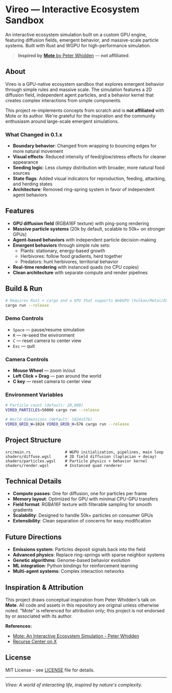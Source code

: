 # Vireo — Interactive Ecosystem Sandbox

An interactive ecosystem simulation built on a custom GPU engine, featuring diffusion fields, emergent behavior, and massive-scale particle systems. Built with Rust and WGPU for high-performance simulation.

> **Inspired by** [**Mote** by Peter Whidden](https://www.youtube.com/watch?v=Hju0H3NHxVI) — **not affiliated**.

## About

Vireo is a GPU-native ecosystem sandbox that explores emergent behavior through simple rules and massive scale. The simulation features a 2D diffusion field, independent agent particles, and a behavior kernel that creates complex interactions from simple components.

This project re-implements concepts from scratch and is **not affiliated** with Mote or its author. We're grateful for the inspiration and the community enthusiasm around large-scale emergent simulations.

### What Changed in 0.1.x

- **Boundary behavior**: Changed from wrapping to bouncing edges for more natural movement
- **Visual effects**: Reduced intensity of feed/glow/stress effects for cleaner appearance
- **Seeding logic**: Less clumpy distribution with broader, more natural food sources
- **State flags**: Added visual indicators for reproduction, feeding, attacking, and herding states
- **Architecture**: Removed ring-spring system in favor of independent agent behaviors

## Features

- **GPU diffusion field** (RGBA16F texture) with ping-pong rendering
- **Massive particle systems** (20k by default, scalable to 50k+ on stronger GPUs)
- **Agent-based behaviors** with independent particle decision-making
- **Emergent behaviors** through simple rule sets:
  - Plants: stationary, energy-based growth
  - Herbivores: follow food gradients, herd together
  - Predators: hunt herbivores, territorial behavior
- **Real-time rendering** with instanced quads (no CPU copies)
- **Clean architecture** with separate compute and render pipelines

## Build & Run

```bash
# Requires Rust + cargo and a GPU that supports WebGPU (Vulkan/Metal/DX12)
cargo run --release
```

### Demo Controls
- `Space` — pause/resume simulation
- `R` — re-seed the environment
- `C` — reset camera to center view
- `Esc` — quit

### Camera Controls
- **Mouse Wheel** — zoom in/out
- **Left Click + Drag** — pan around the world
- **C key** — reset camera to center view

### Environment Variables
```bash
# Particle count (default: 20,000)
VIREO_PARTICLES=50000 cargo run --release

# World dimensions (default: 1024x576)
VIREO_GRID_W=1024 VIREO_GRID_H=576 cargo run --release
```

## Project Structure

```
src/main.rs               # WGPU initialization, pipelines, main loop
shaders/diffuse.wgsl      # 2D field diffusion (laplacian + decay)
shaders/particles.wgsl    # Particle physics + behavior kernel
shaders/render.wgsl       # Instanced quad renderer
```

## Technical Details

- **Compute passes**: One for diffusion, one for particles per frame
- **Memory layout**: Optimized for GPU with minimal CPU-GPU transfers
- **Field format**: RGBA16F texture with filterable sampling for smooth gradients
- **Scalability**: Designed to handle 50k+ particles on consumer GPUs
- **Extensibility**: Clean separation of concerns for easy modification

## Future Directions

- **Emissions system**: Particles deposit signals back into the field
- **Advanced physics**: Replace ring-springs with sparse neighbor systems
- **Genetic algorithms**: Genome-based behavior evolution
- **ML integration**: Python bindings for reinforcement learning
- **Multi-agent systems**: Complex interaction networks

## Inspiration & Attribution

This project draws conceptual inspiration from Peter Whidden's talk on **Mote**. All code and assets in this repository are original unless otherwise noted. "Mote" is referenced for attribution only; this project is not endorsed by or associated with its author.

**References:**
- [Mote: An Interactive Ecosystem Simulation - Peter Whidden](https://www.youtube.com/watch?v=Hju0H3NHxVI)
- [Recurse Center on X](https://x.com/recursecenter/status/1958926108763529719)

## License

MIT License - see [LICENSE](LICENSE) file for details.

---

*Vireo: A world of interacting life, inspired by nature's complexity.*

